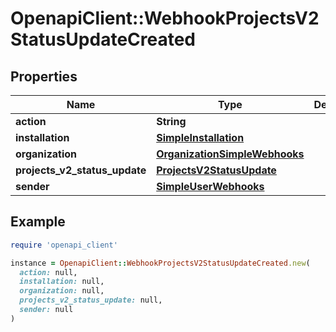 # OpenapiClient::WebhookProjectsV2StatusUpdateCreated

## Properties

| Name | Type | Description | Notes |
| ---- | ---- | ----------- | ----- |
| **action** | **String** |  |  |
| **installation** | [**SimpleInstallation**](SimpleInstallation.md) |  | [optional] |
| **organization** | [**OrganizationSimpleWebhooks**](OrganizationSimpleWebhooks.md) |  |  |
| **projects_v2_status_update** | [**ProjectsV2StatusUpdate**](ProjectsV2StatusUpdate.md) |  |  |
| **sender** | [**SimpleUserWebhooks**](SimpleUserWebhooks.md) |  |  |

## Example

```ruby
require 'openapi_client'

instance = OpenapiClient::WebhookProjectsV2StatusUpdateCreated.new(
  action: null,
  installation: null,
  organization: null,
  projects_v2_status_update: null,
  sender: null
)
```

